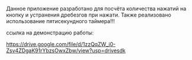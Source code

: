 Данное приложение разработано для посчёта количества нажатий на кнопку и устранения дребезгов при нажати. Также реализовано использование пятисекундного таймера!!!

ссылка на демонстрацию работы:

https://drive.google.com/file/d/1zzQqZW_i0-Zsv4ZDgaK91rYbzsOwxZbw/view?usp=drivesdk

